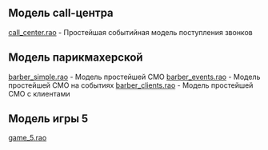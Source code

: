 ## Модель call-центра
[call_center.rao](https://github.com/aurusov/rdo-xtext-models/blob/master/models/call_center.rao) - Простейшая событийная модель поступления звонков

## Модель парикмахерской
[barber_simple.rao](https://github.com/aurusov/rdo-xtext-models/blob/master/models/barber_simple.rao) - Модель простейшей СМО
[barber_events.rao](https://github.com/aurusov/rdo-xtext-models/blob/master/models/barber_events.rao) - Модель простейшей СМО на событиях
[barber_clients.rao](https://github.com/aurusov/rdo-xtext-models/blob/master/models/barber_clients.rao) - Модель простейшей СМО с клиентами

## Модель игры 5
[game_5.rao](https://github.com/aurusov/rdo-xtext-models/blob/master/models/game_5.rao)

